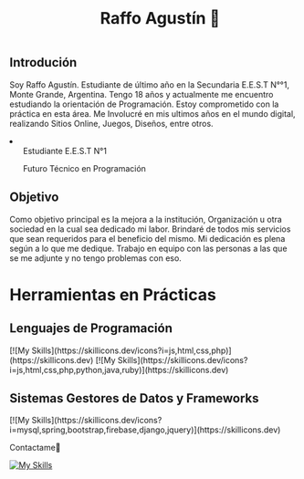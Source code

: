 <!--h1 without bottom border-->
<div id="user-content-toc">
  <ul align="center">
    <summary><h1 style="display: inline-block"> Raffo Agustín 👋</h1></summary>
  </ul>
</div>


## Introdución

Soy Raffo Agustín. Estudiante de último año en la Secundaria E.E.S.T N°°1, Monte Grande, Argentina. Tengo 18 años y actualmente me encuentro estudiando la orientación de Programación. Estoy comprometido con la práctica en esta área. Me Involucré en mis ultimos años en el mundo digital, realizando Sitios Online, Juegos, Diseños, entre otros.

<li>
  <ul>Estudiante E.E.S.T N°1</ul>
  <ul>Futuro Técnico en Programación</ul>
</li>

## Objetivo

Como objetivo principal es la mejora a la institución, Organización u otra sociedad en la cual sea dedicado mi labor. Brindaré de todos mis servicios que sean requeridos para el beneficio del mismo. Mi dedicación es plena según a lo que me dedique. Trabajo en equipo con las personas a las que se me adjunte y no tengo problemas con eso.

<h1>Herramientas en Prácticas</h1>
<h2>Lenguajes de Programación</h2>
[![My Skills](https://skillicons.dev/icons?i=js,html,css,php)](https://skillicons.dev)
[![My Skills](https://skillicons.dev/icons?i=js,html,css,php,python,java,ruby)](https://skillicons.dev)

<h2>Sistemas Gestores de Datos y Frameworks</h2>
[![My Skills](https://skillicons.dev/icons?i=mysql,spring,bootstrap,firebase,django,jquery)](https://skillicons.dev)

Contactame🤝

[![My Skills](https://skillicons.dev/icons?i=instagram,twitter,linkedin)](https://skillicons.dev)


